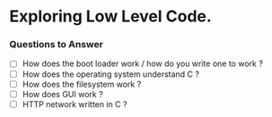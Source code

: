 # Exploring Low Level Code.

### Questions to Answer

- [ ] How does the boot loader work / how do you write one to work ?
- [ ] How does the operating system understand C ?
- [ ] How does the filesystem work ?
- [ ] How does GUI work ?
- [ ] HTTP network written in C ?
